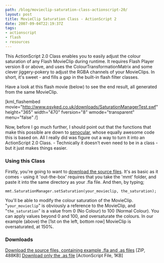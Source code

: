 ```yaml
---
path: /blog/movieclip-saturation-class-actionscript-20/
layout: post
title: MovieClip Saturation Class - ActionScript 2
date: 2007-09-04T22:19:37Z
tags:
- actionscript
- flash
- resources
---
```


This ActionScript 2.0 Class enables you to easily adjust the colour saturation of any Flash MovieClip during runtime. It requires Flash Player version 8 or above, and uses the ColourTransformationMatrix and some clever jiggery-pokery to adjust the RGBA channels of your MovieClips. In short, it's sweet - and fills a gap in the built-in flash filter classes.

Have a look at this flash movie (below) to see the end result, all generated from the same MovieClip.

\[kml_flashembed movie="http://www.psyked.co.uk/downloads/SaturationManagerTest.swf" height="365" width="470" fversion="8" wmode="transparent" menu="false" /\]



Now, before I go much further, I should point out that the functions that make this possible are down to [senocular](http://www.senocular.com/flash/source.php?id=0.169 "Open link in a new window"), whose equally awesome code this is based on. All I really did was figure out a way to turn it into an ActionScript 2.0 Class. - Technically it doesn't even need to be in a class - but it just makes things easier.

### Using this Class

Firstly, you're going to want to [download the source files](http://www.psyked.co.uk/wp-content/uploads/2007/09/SaturationManager.zip "Open link in a new window"). It's as basic as it comes - using it 'out-the-box' requires that you take the 'mmt' folder, and paste it into the same directory as your .fla file. And then, by typing;

    mmt.SaturationManager.setSaturation(your_movieclip, the_saturation);

You'll be able to modify the colour saturation of the MovieClip. "`your_movieclip`" is obviously a reference to the MovieClip, and "`the_saturation`" is a value from 0 (No Colour) to 100 (Normal Colour). You can apply values beyond 0 and 100, and oversaturate the colours. In our example (above) the \[1st on the left, bottom row\] MovieClip is oversaturated, at 150%.

### Downloads

[Download the source files, containing example .fla and .as files](http://www.psyked.co.uk/wp-content/uploads/2007/09/SaturationManager.zip) \[ZIP, 488KB\] [Download only the .as file](/downloads/SaturationManager.as) \[ActionScript File, 1KB\]
